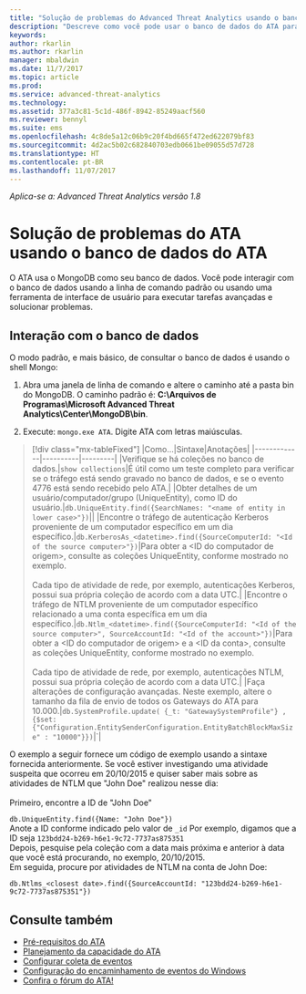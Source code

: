 ```yaml
---
title: "Solução de problemas do Advanced Threat Analytics usando o banco de dados | Microsoft Docs"
description: "Descreve como você pode usar o banco de dados do ATA para solucionar problemas"
keywords: 
author: rkarlin
ms.author: rkarlin
manager: mbaldwin
ms.date: 11/7/2017
ms.topic: article
ms.prod: 
ms.service: advanced-threat-analytics
ms.technology: 
ms.assetid: 377a3c81-5c1d-486f-8942-85249aacf560
ms.reviewer: bennyl
ms.suite: ems
ms.openlocfilehash: 4c8de5a12c06b9c20f4bd665f472ed622079bf83
ms.sourcegitcommit: 4d2ac5b02c682840703edb0661be09055d57d728
ms.translationtype: HT
ms.contentlocale: pt-BR
ms.lasthandoff: 11/07/2017
---
```

*Aplica-se a: Advanced Threat Analytics versão 1.8*



# <a name="troubleshooting-ata-using-the-ata-database"></a>Solução de problemas do ATA usando o banco de dados do ATA
O ATA usa o MongoDB como seu banco de dados.
Você pode interagir com o banco de dados usando a linha de comando padrão ou usando uma ferramenta de interface de usuário para executar tarefas avançadas e solucionar problemas.

## <a name="interacting-with-the-database"></a>Interação com o banco de dados
O modo padrão, e mais básico, de consultar o banco de dados é usando o shell Mongo:

1.  Abra uma janela de linha de comando e altere o caminho até a pasta bin do MongoDB. O caminho padrão é: **C:\Arquivos de Programas\Microsoft Advanced Threat Analytics\Center\MongoDB\bin**.

2.  Execute: `mongo.exe ATA`. Digite ATA com letras maiúsculas.

> [!div class="mx-tableFixed"]
|Como...|Sintaxe|Anotações|
|-------------|----------|---------|
|Verifique se há coleções no banco de dados.|`show collections`|É útil como um teste completo para verificar se o tráfego está sendo gravado no banco de dados, e se o evento 4776 está sendo recebido pelo ATA.|
|Obter detalhes de um usuário/computador/grupo (UniqueEntity), como ID do usuário.|`db.UniqueEntity.find({SearchNames: "<name of entity in lower case>"})`||
|Encontre o tráfego de autenticação Kerberos proveniente de um computador específico em um dia específico.|`db.KerberosAs_<datetime>.find({SourceComputerId: "<Id of the source computer>"})`|Para obter a &lt;ID do computador de origem&gt;, consulte as coleções UniqueEntity, conforme mostrado no exemplo.<br /><br />Cada tipo de atividade de rede, por exemplo, autenticações Kerberos, possui sua própria coleção de acordo com a data UTC.|
|Encontre o tráfego de NTLM proveniente de um computador específico relacionado a uma conta específica em um dia específico.|`db.Ntlm_<datetime>.find({SourceComputerId: "<Id of the source computer>", SourceAccountId: "<Id of the account>"})`|Para obter a &lt;ID do computador de origem&gt; e a &lt;ID da conta&gt;, consulte as coleções UniqueEntity, conforme mostrado no exemplo.<br /><br />Cada tipo de atividade de rede, por exemplo, autenticações NTLM, possui sua própria coleção de acordo com a data UTC.|
|Faça alterações de configuração avançadas. Neste exemplo, altere o tamanho da fila de envio de todos os Gateways do ATA para 10.000.|`db.SystemProfile.update( {_t: "GatewaySystemProfile"} ,`<br>`{$set:{"Configuration.EntitySenderConfiguration.EntityBatchBlockMaxSize" : "10000"}})`|`|

O exemplo a seguir fornece um código de exemplo usando a sintaxe fornecida anteriormente. Se você estiver investigando uma atividade suspeita que ocorreu em 20/10/2015 e quiser saber mais sobre as atividades de NTLM que "John Doe" realizou nesse dia:<br /><br />Primeiro, encontre a ID de "John Doe"

`db.UniqueEntity.find({Name: "John Doe"})`<br>Anote a ID conforme indicado pelo valor de `_id` Por exemplo, digamos que a ID seja `123bdd24-b269-h6e1-9c72-7737as875351`<br>Depois, pesquise pela coleção com a data mais próxima e anterior à data que você está procurando, no exemplo, 20/10/2015.<br>Em seguida, procure por atividades de NTLM na conta de John Doe: 

`db.Ntlms_<closest date>.find({SourceAccountId: "123bdd24-b269-h6e1-9c72-7737as875351"})`

## <a name="see-also"></a>Consulte também
- [Pré-requisitos do ATA](ata-prerequisites.md)
- [Planejamento da capacidade do ATA](ata-capacity-planning.md)
- [Configurar coleta de eventos](configure-event-collection.md)
- [Configuração do encaminhamento de eventos do Windows](configure-event-collection.md#configuring-windows-event-forwarding)
- [Confira o fórum do ATA!](https://social.technet.microsoft.com/Forums/security/home?forum=mata)
